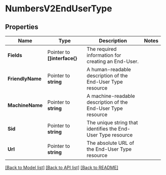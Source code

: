 # NumbersV2EndUserType

## Properties

Name | Type | Description | Notes
------------ | ------------- | ------------- | -------------
**Fields** | Pointer to **[]interface{}** | The required information for creating an End-User. |
**FriendlyName** | Pointer to **string** | A human-readable description of the End-User Type resource |
**MachineName** | Pointer to **string** | A machine-readable description of the End-User Type resource |
**Sid** | Pointer to **string** | The unique string that identifies the End-User Type resource |
**Url** | Pointer to **string** | The absolute URL of the End-User Type resource |

[[Back to Model list]](../README.md#documentation-for-models) [[Back to API list]](../README.md#documentation-for-api-endpoints) [[Back to README]](../README.md)


